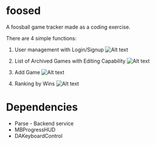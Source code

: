 # foosed
A foosball game tracker made as a coding exercise.

There are 4 simple functions:

1. User management with Login/Signup
![Alt text](http://i.imgur.com/ibKURm3.png)

2. List of Archived Games with Editing Capability
![Alt text](http://i.imgur.com/zmtof8D.png)

3. Add Game
![Alt text](http://i.imgur.com/tJIHZVE.png)

4. Ranking by Wins
![Alt text](http://i.imgur.com/t0E9fSk.png)




# Dependencies
- Parse - Backend service
- MBProgressHUD
- DAKeyboardControl

